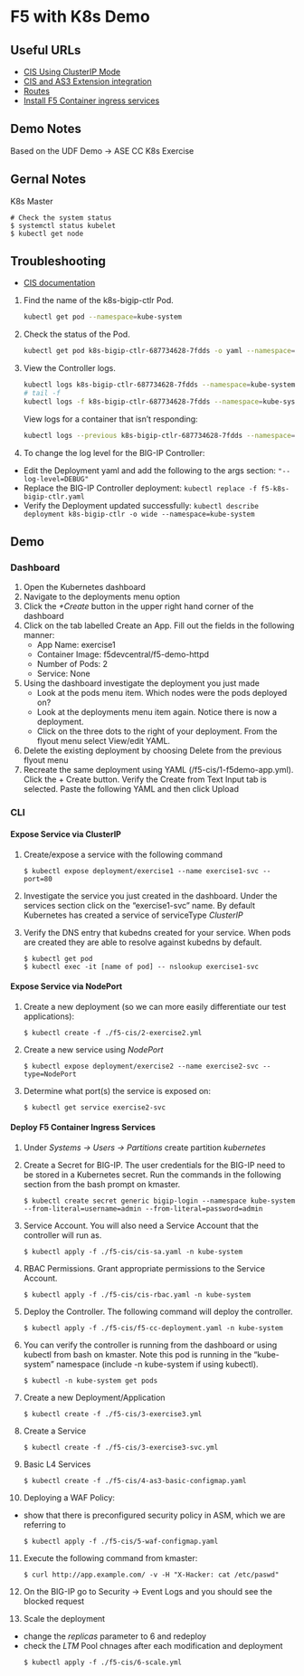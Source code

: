 # F5 with K8s Demo

## Useful URLs
- [CIS Using ClusterIP Mode](https://clouddocs.f5.com/training/community/containers/html/class1/module2/module2.html)
- [CIS and AS3 Extension integration](https://clouddocs.f5.com/containers/v2/kubernetes/kctlr-k8s-as3.html)
- [Routes](https://clouddocs.f5.com/containers/latest/userguide/routes.html)
- [Install F5 Container ingress services](https://devcentral.f5.com/s/articles/CIS-and-Kubernetes-Part-2-Install-F5-Container-ingress-services)

## Demo Notes
Based on the UDF Demo -> ASE CC K8s Exercise

## Gernal Notes
K8s Master

```shell
# Check the system status
$ systemctl status kubelet
$ kubectl get node
```

## Troubleshooting
- [CIS documentation](https://clouddocs.f5.com/containers/v2/troubleshooting/kubernetes.html)

1. Find the name of the k8s-bigip-ctlr Pod.
    ```bash
    kubectl get pod --namespace=kube-system
    ```
2. Check the status of the Pod.
    ```bash
    kubectl get pod k8s-bigip-ctlr-687734628-7fdds -o yaml --namespace=kube-system
    ```
3. View the Controller logs.
    ```bash
    kubectl logs k8s-bigip-ctlr-687734628-7fdds --namespace=kube-system
    # tail -f  
    kubectl logs -f k8s-bigip-ctlr-687734628-7fdds --namespace=kube-system
    ```

    View logs for a container that isn’t responding:
    ```bash
    kubectl logs --previous k8s-bigip-ctlr-687734628-7fdds --namespace=kube-system
    ```
  
4. To change the log level for the BIG-IP Controller:
  - Edit the Deployment yaml and add the following to the args section: `"--log-level=DEBUG"`
  - Replace the BIG-IP Controller deployment: `kubectl replace -f f5-k8s-bigip-ctlr.yaml`
  - Verify the Deployment updated successfully: `kubectl describe deployment k8s-bigip-ctlr -o wide --namespace=kube-system`

## Demo

### Dashboard

1. Open the Kubernetes dashboard
2. Navigate to the deployments menu option
3. Click the _+Create_ button in the upper right hand corner of the dashboard
4. Click on the tab labelled Create an App. Fill out the fields in the following manner:
    - App Name:	exercise1
    - Container Image: f5devcentral/f5-demo-httpd
    - Number of Pods: 2
    - Service: None
5. Using the dashboard investigate the deployment you just made
    - Look at the pods menu item. Which nodes were the pods deployed on?
    - Look at the deployments menu item again. Notice there is now a deployment.
    - Click on the three dots to the right of your deployment. From the flyout menu select View/edit YAML.
6. Delete the existing deployment by choosing Delete from the previous flyout menu
7. Recreate the same deployment using YAML (/f5-cis/1-f5demo-app.yml). Click the + Create button. Verify the Create from Text Input tab is selected. Paste the following YAML and then click Upload

### CLI

#### Expose Service via ClusterIP

1. Create/expose a service with the following command
    ```shell
    $ kubectl expose deployment/exercise1 --name exercise1-svc --port=80
    ```

2. Investigate the service you just created in the dashboard. Under the services section click on the “exercise1-svc” name. By default Kubernetes has created a service of serviceType _ClusterIP_

3. Verify the DNS entry that kubedns created for your service. When pods are created they are able to resolve against kubedns by default.
    ```shell
    $ kubectl get pod
    $ kubectl exec -it [name of pod] -- nslookup exercise1-svc
    ```

#### Expose Service via NodePort

1. Create a new deployment (so we can more easily differentiate our test applications):
    ```shell
    $ kubectl create -f ./f5-cis/2-exercise2.yml
    ```

2. Create a new service using _NodePort_
    ```shell
    $ kubectl expose deployment/exercise2 --name exercise2-svc --type=NodePort
    ```

3. Determine what port(s) the service is exposed on:
    ```shell    
    $ kubectl get service exercise2-svc
    ```

#### Deploy F5 Container Ingress Services

1. Under _Systems -> Users -> Partitions_ create partition _kubernetes_

2. Create a Secret for BIG-IP. The user credentials for the BIG-IP need to be stored in a Kubernetes secret. Run the commands in the following section from the bash prompt on kmaster.
    ```shell
    $ kubectl create secret generic bigip-login --namespace kube-system --from-literal=username=admin --from-literal=password=admin
    ```

3. Service Account. You will also need a Service Account that the controller will run as.
    ```shell
    $ kubectl apply -f ./f5-cis/cis-sa.yaml -n kube-system
    ```

4. RBAC Permissions. Grant appropriate permissions to the Service Account.
    ```shell
    $ kubectl apply -f ./f5-cis/cis-rbac.yaml -n kube-system
    ```

5. Deploy the Controller. The following command will deploy the controller.
    ```shell
    $ kubectl apply -f ./f5-cis/f5-cc-deployment.yaml -n kube-system
    ```

6. You can verify the controller is running from the dashboard or using kubectl from bash on kmaster. Note this pod is running in the “kube-system” namespace (include -n kube-system if using kubectl).
    ```shell
    $ kubectl -n kube-system get pods
    ```

7. Create a new Deployment/Application
    ```shell
    $ kubectl create -f ./f5-cis/3-exercise3.yml
    ```

8. Create a Service
    ```shell
    $ kubectl create -f ./f5-cis/3-exercise3-svc.yml
    ```

9. Basic L4 Services
    ```shell
    $ kubectl create -f ./f5-cis/4-as3-basic-configmap.yaml
    ```

10. Deploying a WAF Policy:
- show that there is preconfigured security policy in ASM, which we are referring to
    ```shell
    $ kubectl apply -f ./f5-cis/5-waf-configmap.yaml
    ```

11. Execute the following command from kmaster:
    ```shell
    $ curl http://app.example.com/ -v -H "X-Hacker: cat /etc/paswd"
    ```

12. On the BIG-IP go to Security -> Event Logs and you should see the blocked request

13. Scale the deployment
- change the _replicas_ parameter to 6 and redeploy
- check the _LTM_ Pool chnages after each modification and deployment
    ```shell
    $ kubectl apply -f ./f5-cis/6-scale.yml
    ```

